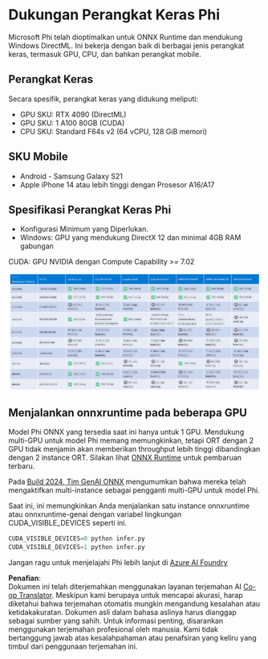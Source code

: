 <!--
CO_OP_TRANSLATOR_METADATA:
{
  "original_hash": "8cdc17ce0f10535da30b53d23fe1a795",
  "translation_date": "2025-07-16T18:26:18+00:00",
  "source_file": "md/01.Introduction/01/01.Hardwaresupport.md",
  "language_code": "id"
}
-->
# Dukungan Perangkat Keras Phi

Microsoft Phi telah dioptimalkan untuk ONNX Runtime dan mendukung Windows DirectML. Ini bekerja dengan baik di berbagai jenis perangkat keras, termasuk GPU, CPU, dan bahkan perangkat mobile.

## Perangkat Keras

Secara spesifik, perangkat keras yang didukung meliputi:

- GPU SKU: RTX 4090 (DirectML)
- GPU SKU: 1 A100 80GB (CUDA)
- CPU SKU: Standard F64s v2 (64 vCPU, 128 GiB memori)

## SKU Mobile

- Android - Samsung Galaxy S21
- Apple iPhone 14 atau lebih tinggi dengan Prosesor A16/A17

## Spesifikasi Perangkat Keras Phi

- Konfigurasi Minimum yang Diperlukan.
- Windows: GPU yang mendukung DirectX 12 dan minimal 4GB RAM gabungan

CUDA: GPU NVIDIA dengan Compute Capability >= 7.02

![HardwareSupport](../../../../../translated_images/01.phihardware.5d51b2377cba18afc6949074542f290c56bb278dac3f4f86302aca6d80fffeb9.id.png)

## Menjalankan onnxruntime pada beberapa GPU

Model Phi ONNX yang tersedia saat ini hanya untuk 1 GPU. Mendukung multi-GPU untuk model Phi memang memungkinkan, tetapi ORT dengan 2 GPU tidak menjamin akan memberikan throughput lebih tinggi dibandingkan dengan 2 instance ORT. Silakan lihat [ONNX Runtime](https://onnxruntime.ai/) untuk pembaruan terbaru.

Pada [Build 2024, Tim GenAI ONNX](https://youtu.be/WLW4SE8M9i8?si=EtG04UwDvcjunyfC) mengumumkan bahwa mereka telah mengaktifkan multi-instance sebagai pengganti multi-GPU untuk model Phi.

Saat ini, ini memungkinkan Anda menjalankan satu instance onnxruntime atau onnxruntime-genai dengan variabel lingkungan CUDA_VISIBLE_DEVICES seperti ini.

```Python
CUDA_VISIBLE_DEVICES=0 python infer.py
CUDA_VISIBLE_DEVICES=1 python infer.py
```

Jangan ragu untuk menjelajahi Phi lebih lanjut di [Azure AI Foundry](https://ai.azure.com)

**Penafian**:  
Dokumen ini telah diterjemahkan menggunakan layanan terjemahan AI [Co-op Translator](https://github.com/Azure/co-op-translator). Meskipun kami berupaya untuk mencapai akurasi, harap diketahui bahwa terjemahan otomatis mungkin mengandung kesalahan atau ketidakakuratan. Dokumen asli dalam bahasa aslinya harus dianggap sebagai sumber yang sahih. Untuk informasi penting, disarankan menggunakan terjemahan profesional oleh manusia. Kami tidak bertanggung jawab atas kesalahpahaman atau penafsiran yang keliru yang timbul dari penggunaan terjemahan ini.